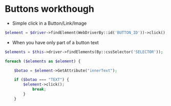 # Buttons workthough

* Simple click in a Button/Link/Image

```PHP
$element = $driver->findElement(WebDriverBy::id('BUTTON_ID'))->click();
```

* When you have only part of a button text

```PHP
$elements = $this->driver->findElements(By::cssSelector('SELECTOR'));

foreach ($elements as $element) {

    $botao = $element->GetAttribute("innerText");

    if ($botao === "TEXT") {
        $element->click();
            break;
        }
    }
```
